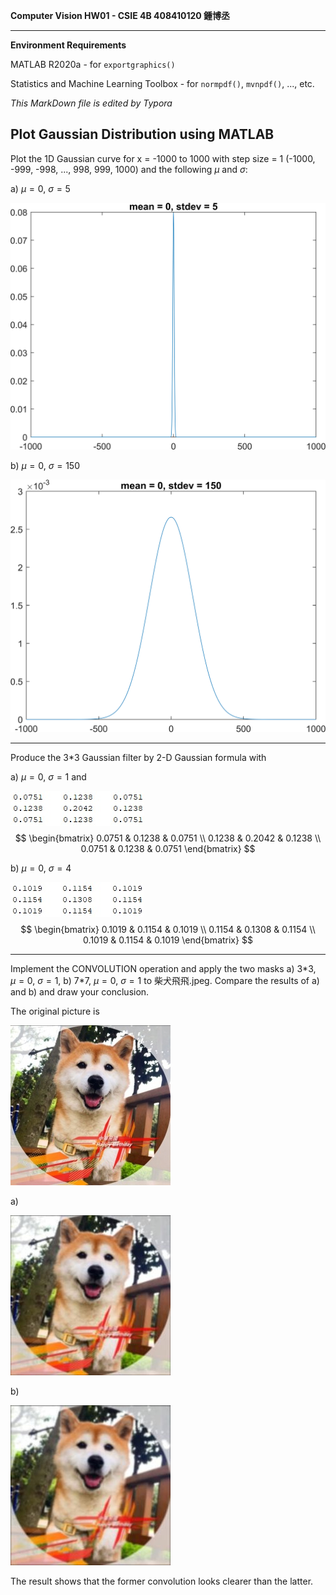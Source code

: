 **Computer Vision HW01 \-  CSIE 4B 408410120  鍾博丞**

---

**Environment Requirements**

MATLAB R2020a \- for `exportgraphics()`

Statistics and Machine Learning Toolbox \- for `normpdf()`, `mvnpdf()`, ..., etc.

*This MarkDown file is edited by Typora*

## Plot Gaussian Distribution using MATLAB

Plot the 1D Gaussian curve for x = -1000 to 1000 with step size = 1 (-1000, -999, -998, ..., 998, 999, 1000) and the following $\mu$ and $\sigma$:

a) $\mu = 0$, $\sigma = 5$

![p1_a](./p1_a.jpg)

b) $\mu = 0$, $\sigma = 150$

![p1_b](./p1_b.jpg)

---

Produce the 3\*3 Gaussian filter by 2-D Gaussian formula with

a) $\mu = 0$, $\sigma = 1$ and

![p2_a](./p2_a.jpg)
$$
\begin{bmatrix}
    0.0751 & 0.1238 & 0.0751 \\
    0.1238 & 0.2042 & 0.1238 \\
    0.0751 & 0.1238 & 0.0751
\end{bmatrix}
$$


b) $\mu = 0$, $\sigma = 4$

![p2_b](./p2_b.jpg)
$$
\begin{bmatrix}
    0.1019 & 0.1154 & 0.1019 \\
    0.1154 & 0.1308 & 0.1154 \\
    0.1019 & 0.1154 & 0.1019
\end{bmatrix}
$$


---

Implement the CONVOLUTION operation and apply the two masks a) 3\*3, $\mu = 0$, $\sigma = 1$, b) 7\*7, $\mu = 0$, $\sigma = 1$ to 柴犬飛飛.jpeg. Compare the results of a) and b) and draw your conclusion.



The original picture is

![origin](./resized.jpg)



a)

![p3_a](./p3_a.jpg)

b)

![p3_b](./p3_b.jpg)

The result shows that the former convolution looks clearer than the latter.

